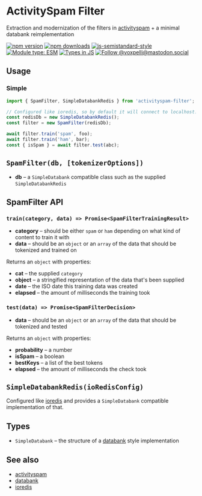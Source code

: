 # ActivitySpam Filter

Extraction and modernization of the filters in [activityspam](https://gitlab.com/evanp/activityspam) + a minimal databank reimplementation

[![npm version](https://img.shields.io/npm/v/activityspam-filter.svg?style=flat)](https://www.npmjs.com/package/activityspam-filter)
[![npm downloads](https://img.shields.io/npm/dm/activityspam-filter.svg?style=flat)](https://www.npmjs.com/package/activityspam-filter)
[![js-semistandard-style](https://img.shields.io/badge/code%20style-semistandard-brightgreen.svg)](https://github.com/voxpelli/eslint-config)
[![Module type: ESM](https://img.shields.io/badge/module%20type-esm-brightgreen)](https://github.com/voxpelli/badges-cjs-esm)
[![Types in JS](https://img.shields.io/badge/types_in_js-yes-brightgreen)](https://github.com/voxpelli/types-in-js)
[![Follow @voxpelli@mastodon.social](https://img.shields.io/mastodon/follow/109247025527949675?domain=https%3A%2F%2Fmastodon.social&style=social)](https://mastodon.social/@voxpelli)

## Usage

### Simple

```javascript
import { SpamFilter, SimpleDatabankRedis } from 'activityspam-filter';

// Configured like ioredis, so by default it will connect to localhost:6379
const redisDb = new SimpleDatabankRedis();
const filter = new SpamFilter(redisDb);

await filter.train('spam', foo);
await filter.train('ham', bar);
const { isSpam } = await filter.test(abc);
```

## `SpamFilter(db, [tokenizerOptions])`

* **db** – a `SimpleDatabank` compatible class such as the supplied `SimpleDatabankRedis`

## SpamFilter API

### `train(category, data) => Promise<SpamFilterTrainingResult>`

* **category** – should be either `spam` or `ham` depending on what kind of content to train it with
* **data** – should be an `object` or an `array` of the data that should be tokenized and trained on

Returns an `object` with properties:

* **cat** – the supplied `category`
* **object** – a stringified representation of the data that's been supplied
* **date** – the ISO date this training data was created
* **elapsed** – the amount of milliseconds the training took

### `test(data) => Promise<SpamFilterDecision>`

* **data** – should be an `object` or an `array` of the data that should be tokenized and tested

Returns an `object` with properties:

* **probability** – a number
* **isSpam** – a boolean
* **bestKeys** – a list of the best tokens
* **elapsed** – the amount of milliseconds the check took

## `SimpleDatabankRedis(ioRedisConfig)`

Configured like [ioredis](https://www.npmjs.com/package/ioredis) and provides a `SimpleDatabank` compatible implementation of that.

## Types

* `SimpleDatabank` – the structure of a [databank](https://www.npmjs.com/package/databank) style implementation

## See also

* [activityspam](https://gitlab.com/evanp/activityspam)
* [databank](https://www.npmjs.com/package/databank)
* [ioredis](https://www.npmjs.com/package/ioredis)
